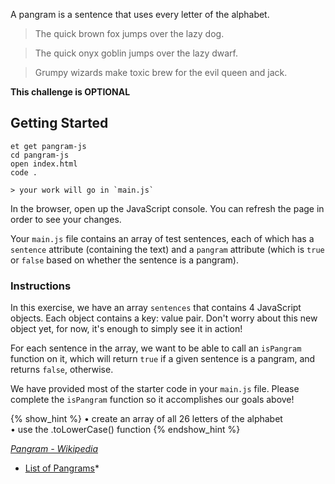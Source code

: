 A pangram is a sentence that uses every letter of the alphabet.

> The quick brown fox jumps over the lazy dog.

> The quick onyx goblin jumps over the lazy dwarf.

> Grumpy wizards make toxic brew for the evil queen and jack.

**This challenge is OPTIONAL**

## Getting Started

```no-highlight
et get pangram-js
cd pangram-js
open index.html
code .

> your work will go in `main.js`
```

In the browser, open up the JavaScript console. You can refresh the page in order to see your changes.

Your `main.js` file contains an array of test sentences, each of which has a `sentence` attribute (containing the text) and a `pangram` attribute (which is `true` or `false` based on whether the sentence is a pangram).

### Instructions

In this exercise, we have an array `sentences` that contains 4 JavaScript objects. Each object contains a key: value pair. Don't worry about this new object yet, for now, it's enough to simply see it in action!

For each sentence in the array, we want to be able to call an `isPangram` function on it, which will return `true` if a given sentence is a pangram, and returns `false`, otherwise.

We have provided most of the starter code in your `main.js` file. Please complete the `isPangram` function so it accomplishes our goals above!

{% show_hint %}
• create an array of all 26 letters of the alphabet  
• use the .toLowerCase() function
{% endshow_hint %}


*[Pangram - Wikipedia](https://en.wikipedia.org/wiki/Pangram)*
* [List of Pangrams](http://clagnut.com/blog/2380/)*
